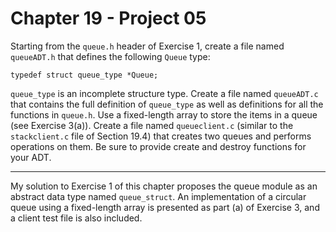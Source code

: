 # Chapter 19 - Project 05

Starting from the `queue.h` header of Exercise 1, create a file named `queueADT.h` that defines the following `Queue` type:

```
typedef struct queue_type *Queue;
```

`queue_type` is an incomplete structure type. Create a file named `queueADT.c` that contains the full definition of `queue_type` as well as definitions for all the functions in `queue.h`. Use a fixed-length array to store the items in a queue (see Exercise 3(a)). Create a file named `queueclient.c` (similar to the `stackclient.c` file of Section 19.4) that creates two queues and performs operations on them. Be sure to provide create and destroy functions for your ADT.

---

My solution to Exercise 1 of this chapter proposes the queue module as an abstract data type named `queue_struct`. An implementation of a circular queue using a fixed-length array is presented as part (a) of Exercise 3, and a client test file is also included.  
